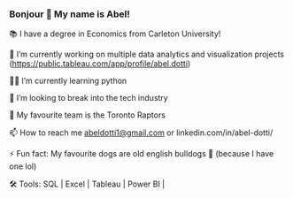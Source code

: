 ### Bonjour  🤙  My name is Abel!


 📚 I have a degree in Economics from Carleton University!

 🔭 I’m currently working on multiple data analytics and visualization projects (https://public.tableau.com/app/profile/abel.dotti)
 
 👨‍💻 I’m currently learning python
 
 👀 I’m looking to break into the tech industry
 
 🏀 My favourite team is the Toronto Raptors
 
 📫 How to reach me abeldotti1@gmail.com or linkedin.com/in/abel-dotti/
 
 ⚡ Fun fact: My favourite dogs are old english bulldogs 🐶 (because I have one lol)
 
 🛠 Tools: SQL | Excel | Tableau | Power BI |
 
 
    
    
 
 
